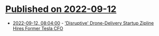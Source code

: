 # [Published on 2022-09-12](index.md)

* [2022-09-12, 08:04:00](https://tech.slashdot.org/story/22/09/12/0457255/disruptive-drone-delivery-startup-zipline-hires-former-tesla-cfo?utm_source=rss1.0mainlinkanon&utm_medium=feed) - ['Disruptive' Drone-Delivery Startup Zipline Hires Former Tesla CFO](https://tech.slashdot.org/story/22/09/12/0457255/disruptive-drone-delivery-startup-zipline-hires-former-tesla-cfo?utm_source=rss1.0mainlinkanon&utm_medium=feed)
